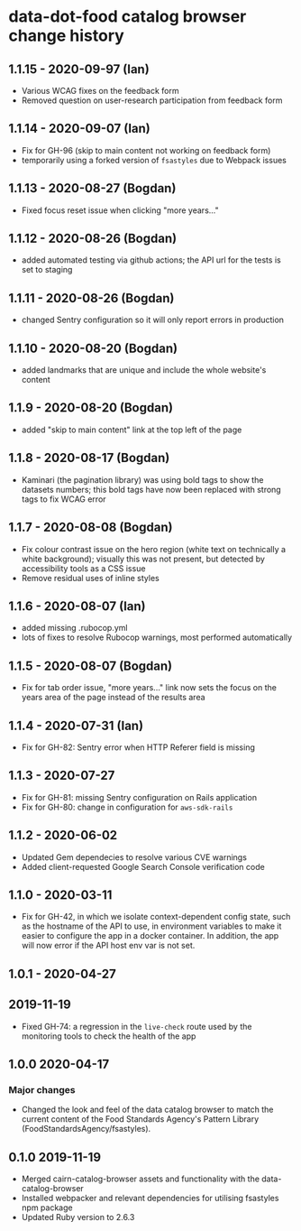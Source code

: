 # data-dot-food catalog browser change history

## 1.1.15 - 2020-09-97 (Ian)

- Various WCAG fixes on the feedback form
- Removed question on user-research participation from feedback form

## 1.1.14 - 2020-09-07 (Ian)

- Fix for GH-96 (skip to main content not working on feedback form)
- temporarily using a forked version of `fsastyles` due to Webpack issues

## 1.1.13 - 2020-08-27 (Bogdan)

- Fixed focus reset issue when clicking "more years..."

## 1.1.12 - 2020-08-26 (Bogdan)

- added automated testing via github actions;
  the API url for the tests is set to staging

## 1.1.11 - 2020-08-26 (Bogdan)

- changed Sentry configuration so it will only report errors in production

## 1.1.10 - 2020-08-20 (Bogdan)

- added landmarks that are unique and include the whole website's content

## 1.1.9 - 2020-08-20 (Bogdan)

- added "skip to main content" link at the top left of the page

## 1.1.8 - 2020-08-17 (Bogdan)

- Kaminari (the pagination library) was using bold tags to show the datasets numbers;
  this bold tags have now been replaced with strong tags to fix WCAG error

## 1.1.7 - 2020-08-08 (Bogdan)

- Fix colour contrast issue on the hero region (white text on technically a white background);
  visually this was not present, but detected by accessibility tools as a CSS issue
- Remove residual uses of inline styles

## 1.1.6 - 2020-08-07 (Ian)

- added missing .rubocop.yml
- lots of fixes to resolve Rubocop warnings, most performed automatically

## 1.1.5 - 2020-08-07 (Bogdan)

- Fix for tab order issue, "more years..." link now sets the focus on the years
  area of the page instead of the results area

## 1.1.4 - 2020-07-31 (Ian)

- Fix for GH-82: Sentry error when HTTP Referer field is missing

## 1.1.3 - 2020-07-27

- Fix for GH-81: missing Sentry configuration on Rails application
- Fix for GH-80: change in configuration for `aws-sdk-rails`

## 1.1.2 - 2020-06-02

- Updated Gem dependecies to resolve various CVE warnings
- Added client-requested Google Search Console verification code

## 1.1.0 - 2020-03-11

- Fix for GH-42, in which we isolate context-dependent config
  state, such as the hostname of the API to use, in environment
  variables to make it easier to configure the app in a docker
  container. In addition, the app will now error if the API
  host env var is not set.

## 1.0.1 - 2020-04-27

## 2019-11-19

- Fixed GH-74: a regression in the `live-check` route used by
  the monitoring tools to check the health of the app

## 1.0.0 2020-04-17

### Major changes

- Changed the look and feel of the data catalog browser to match the current content
  of the Food Standards Agency's Pattern Library (FoodStandardsAgency/fsastyles).

## 0.1.0 2019-11-19

- Merged cairn-catalog-browser assets and functionality with the data-catalog-browser
- Installed webpacker and relevant dependencies for utilising fsastyles npm package
- Updated Ruby version to 2.6.3
